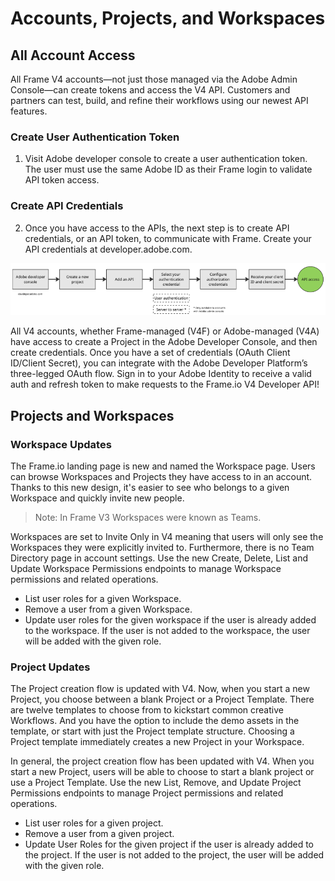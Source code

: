 # Accounts, Projects, and Workspaces

## All Account Access

All Frame V4 accounts—not just those managed via the Adobe Admin Console—can create tokens and access the V4 API. Customers and partners can test, build, and refine their workflows using our newest API features.

### Create User Authentication Token

1. Visit Adobe developer console to create a user authentication token. The user must use the same Adobe ID as their Frame login to validate API token access.

### Create API Credentials

2. Once you have access to the APIs, the next step is to create API credentials, or an API token, to communicate with Frame. Create your API credentials at developer.adobe.com.

![Account Access](../image_11.png)

All V4 accounts, whether Frame-managed (V4F) or Adobe-managed (V4A) have access to create a Project in the Adobe Developer Console, and then create credentials. Once you have a set of credentials (OAuth Client ID/Client Secret), you can integrate with the Adobe Developer Platform’s three-legged OAuth flow. Sign in to your Adobe Identity to receive a valid auth and refresh token to make requests to the Frame.io V4 Developer API!

## Projects and Workspaces

### Workspace Updates

The Frame.io  landing page is new and named the Workspace page.  Users can browse Workspaces and Projects they have access to in an account. Thanks to this new design, it's easier to see who belongs to a given Workspace and quickly invite new people.

> Note: In Frame V3 Workspaces were known as Teams.

Workspaces are set to Invite Only in V4 meaning that users will only see the Workspaces they were explicitly invited to. Furthermore, there is no Team Directory page in account settings. Use the new Create, Delete, List and Update Workspace Permissions endpoints to manage Workspace permissions and related operations.

* List user roles for a given Workspace.
* Remove a user from a given Workspace.
* Update user roles for the given workspace if the user is already added to the workspace. If the user is not added to the workspace, the user will be added with the given role.

### Project Updates

The Project creation flow is updated with V4. Now, when you start a new Project, you choose between a blank Project or a Project Template. There are twelve templates to choose from to kickstart common creative Workflows. And you have the option to include the demo assets in the template, or start with just the Project template structure. Choosing a Project template immediately creates a new Project in your Workspace.

In general, the project creation flow has been updated with V4. When you start a new Project, users will be able to choose to start a blank project or use a Project Template. Use the new List, Remove, and Update Project Permissions endpoints to manage Project permissions and related operations.

* List user roles for a given project.
* Remove a user from a given project.
* Update User Roles for the given project if the user is already added to the project. If the user is not added to the project, the user will be added with the given role.

